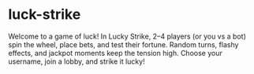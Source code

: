 # luck-strike
Welcome to a game of luck! In Lucky Strike, 2–4 players (or you vs a bot) spin the wheel, place bets, and test their fortune. Random turns, flashy effects, and jackpot moments keep the tension high. Choose your username, join a lobby, and strike it lucky!
